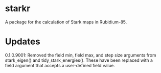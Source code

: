 # starkr
A package for the calculation of Stark maps in Rubidium-85. 

# Updates

0.1.0.9001: Removed the field min, field max, and step size arguments from 
stark_eigen() and tidy_stark_energies(). These have been replaced with a field 
argument that accepts a user-defined field value.
